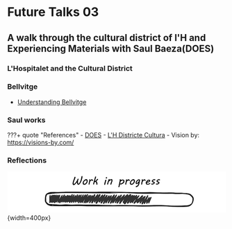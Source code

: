 # **Future Talks 03**

## A walk through the cultural district of l'H and Experiencing Materials with Saul Baeza(DOES)  

### L'Hospitalet and the Cultural District

### Bellvitge
- [Understanding Bellvitge](https://www.youtube.com/watch?v=RjRtCGhDqLA)

### Saul works

???+ quote "References"
    - [DOES](https://www.does-work.com/)
    - [L'H Districte Cultura](https://districtecultural.l-h.cat/)
    - Vision by: https://visions-by.com/

### Reflections

![Work in progress](../../images/WIP.png){width=400px}

